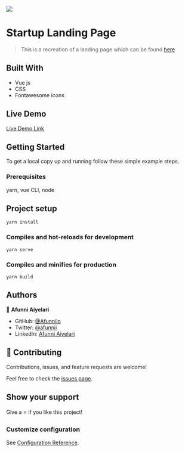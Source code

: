 ![](https://www.shortlist.com/media/imager/202101/51259-posts.article_md.jpg)

# Startup Landing Page

> This is a recreation of a landing page which can be found [here](https://startup-agency-alpha.vercel.app/)

## Built With

- Vue js
- CSS
- Fontawesome icons

## Live Demo

[Live Demo Link](https://startup-landing-page-alpha-clone.vercel.app/)

## Getting Started

To get a local copy up and running follow these simple example steps.

### Prerequisites

yarn, vue CLI, node

## Project setup

```
yarn install
```

### Compiles and hot-reloads for development

```
yarn serve
```

### Compiles and minifies for production

```
yarn build
```

## Authors

👤 **Afunni Aiyelari**

- GitHub: [@Afunnilo](https://github.com/Afunnilo)
- Twitter: [@afunnii](https://twitter.com/afunnii)
- LinkedIn: [Afunni Aiyelari](https://linkedin.com/in/afunnilolorun-aiyelari)

## 🤝 Contributing

Contributions, issues, and feature requests are welcome!

Feel free to check the [issues page](../../issues/).

## Show your support

Give a ⭐️ if you like this project!

### Customize configuration

See [Configuration Reference](https://cli.vuejs.org/config/).
